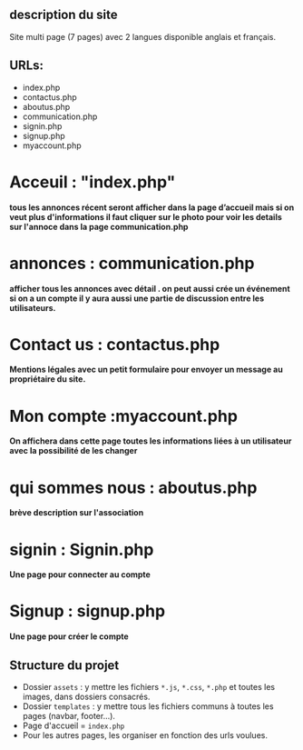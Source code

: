 ## description du site

Site multi page (7 pages) avec 2 langues disponible anglais et français.

## URLs:

* index.php         
* contactus.php      
* aboutus.php         
* communication.php   
* signin.php          
* signup.php          
* myaccount.php       

# Acceuil : "index.php"

**tous les annonces récent seront afficher dans la page d’accueil mais si on veut plus d'informations il faut cliquer sur le photo pour voir les details sur l'annoce dans la page communication.php**

# annonces : communication.php

**afficher tous les annonces avec détail .
on peut aussi crée un événement si on a un compte
il y aura aussi une partie de discussion entre les utilisateurs.**

# Contact us : contactus.php

**Mentions légales avec un petit formulaire pour envoyer un message au propriétaire du site.**

# Mon compte :myaccount.php

**On affichera dans cette page toutes les informations liées à un utilisateur avec la possibilité de les changer**

# qui sommes nous : aboutus.php

**brève description sur l'association**

# signin  : Signin.php

**Une page pour connecter au compte**

# Signup  : signup.php

**Une page pour créer le compte**

## Structure du projet

* Dossier `assets` : y mettre les fichiers `*.js`, `*.css`, `*.php` et toutes les images, dans dossiers consacrés.
* Dossier `templates` : y mettre tous les fichiers communs à toutes les pages (navbar, footer...).
* Page d'accueil = `index.php`
* Pour les autres pages, les organiser en fonction des urls voulues.
